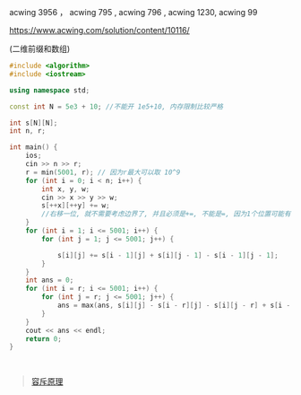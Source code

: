 acwing 3956 ， acwing 795  , acwing 796 , acwing 1230,  acwing 99 

https://www.acwing.com/solution/content/10116/

(二维前缀和数组)

```cpp
#include <algorithm>
#include <iostream>

using namespace std;

const int N = 5e3 + 10; //不能开 1e5+10, 内存限制比较严格

int s[N][N];
int n, r;

int main() {
    ios;
    cin >> n >> r;
    r = min(5001, r); // 因为r最大可以取 10^9
    for (int i = 0; i < n; i++) {
        int x, y, w;
        cin >> x >> y >> w;
        s[++x][++y] += w; 
        //右移一位, 就不需要考虑边界了, 并且必须是+=, 不能是=, 因为1个位置可能有多个目标
    }
    for (int i = 1; i <= 5001; i++) {
        for (int j = 1; j <= 5001; j++) {

            s[i][j] += s[i - 1][j] + s[i][j - 1] - s[i - 1][j - 1];
        }
    }
    int ans = 0;
    for (int i = r; i <= 5001; i++) {
        for (int j = r; j <= 5001; j++) {
            ans = max(ans, s[i][j] - s[i - r][j] - s[i][j - r] + s[i - r][j - r]);
        }
    }
    cout << ans << endl;
    return 0;
}

 
```





> [容斥原理](https://blog.csdn.net/sodacoco/article/details/81635420?ops_request_misc=&request_id=&biz_id=102&utm_term=%E5%AE%B9%E6%96%A5%E5%8E%9F%E7%90%86&utm_medium=distribute.pc_search_result.none-task-blog-2~all~sobaiduweb~default-0-81635420.nonecase&spm=1018.2226.3001.4187)
>
>
>
>

